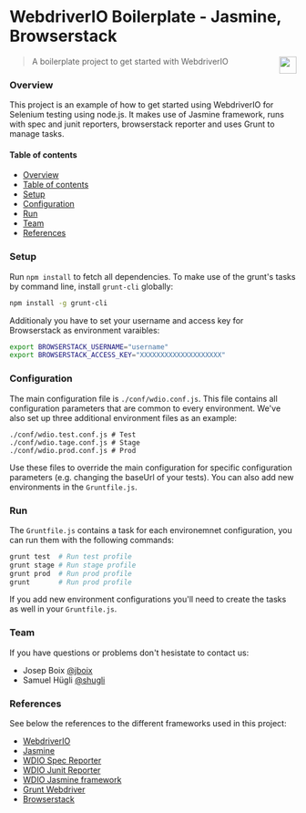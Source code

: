 # WebdriverIO Boilerplate - Jasmine, Browserstack

<img align="right" height="30" src="http://www.srgssr.ch/fileadmin/templates/images/SRGLogo.gif">

> A boilerplate project to get started with WebdriverIO

### Overview

This project is an example of how to get started using WebdriverIO for Selenium testing using node.js. It makes use of Jasmine framework, runs with spec and junit reporters, browserstack reporter and uses Grunt to manage tasks.

#### Table of contents

* [Overview](#overview)
* [Table of contents](#table-of-contents)
* [Setup](#setup)
* [Configuration](#configuration)
* [Run](#run)
* [Team](#team)
* [References](#references)

### Setup

Run `npm install` to fetch all dependencies. To make use of the grunt's tasks by command line, install `grunt-cli` globally:

```sh
npm install -g grunt-cli
```

Additionaly you have to set your username and access key for Browserstack as environment varaibles:

```sh
export BROWSERSTACK_USERNAME="username"
export BROWSERSTACK_ACCESS_KEY="XXXXXXXXXXXXXXXXXXXX"
```

### Configuration

The main configuration file is `./conf/wdio.conf.js`. This file contains all configuration parameters that are common to every environment. We've also set up three additional environment files as an example:

```
./conf/wdio.test.conf.js # Test
./conf/wdio.tage.conf.js # Stage
./conf/wdio.prod.conf.js # Prod
```

Use these files to override the main configuration for specific configuration parameters (e.g. changing the baseUrl of your tests). You can also add new environments in the `Gruntfile.js`.

### Run

The `Gruntfile.js` contains a task for each environemnet configuration, you can run them with the following commands:

```sh
grunt test  # Run test profile
grunt stage # Run stage profile
grunt prod  # Run prod profile
grunt       # Run prod profile
```

If you add new environment configurations you'll need to create the tasks as well in your `Gruntfile.js`.

### Team

If you have questions or problems don't hesistate to contact us:

* Josep Boix [@jboix](https://github.com/jboix)
* Samuel Hügli [@shugli](https://github.com/shugli)

### References

See below the references to the different frameworks used in this project:

* [WebdriverIO](http://webdriver.io/guide.html)
* [Jasmine](https://jasmine.github.io/2.1/introduction.html)
* [WDIO Spec Reporter](https://github.com/webdriverio/wdio-spec-reporter)
* [WDIO Junit Reporter](https://github.com/webdriverio/wdio-junit-reporter)
* [WDIO Jasmine framework](https://github.com/webdriverio/wdio-jasmine-framework)
* [Grunt Webdriver](https://github.com/webdriverio/grunt-webdriver)
* [Browserstack](https://www.browserstack.com)

